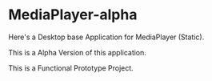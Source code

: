 # MediaPlayer-alpha


Here's a Desktop base Application for MediaPlayer (Static).


This is a Alpha Version of this application.


This is a Functional Prototype Project.
